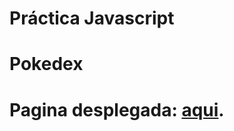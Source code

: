 # Práctica Javascript

# Pokedex

# Pagina desplegada: [aqui](https://yair-pokedex-launchx.netlify.app/).
